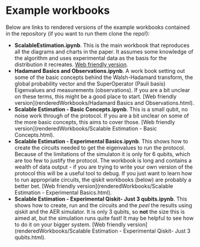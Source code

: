 
# Example workbooks

Below are links to rendered versions of the example workbooks contained in the repository (if you want to run them clone the repo!):


- **ScalableEstimation.ipynb**. This is the main workbook that reproduces all the diagrams and charts in the paper. It assumes some knowledge of the algorithm and uses experimental data as the basis for the distribution it recreates. [Web friendly version](renderedWorkbooks/ScalableEstimation.html).
- **Hadamard Basics and Observations.ipynb**. A work book setting out some of the basic concepts behind the Walsh-Hadamard transform, the global probability vector and the SuperOperator (Pauli basis) Eigenvalues and measurements (observations). If you are a bit unclear on these terms, this might be a good place to start. [Web friendly version](renderedWorkbooks/Hadamard Basics and Observations.html).
- **Scalable Estimation - Basic Concepts.ipynb**. This is a small qubit, no noise work through of the protocol. If you are a bit unclear on some of the more basic concepts, this aims to cover those. [Web friendly version](renderedWorkbooks/Scalable Estimation - Basic Concepts.html).
- **Scalable Estimation - Experimental Basics.ipynb**. This shows how to create the circuits needed to get the eigenvalues to run the protocol. Because of the limitations of the simulaton it is only for 6 qubits, which are too few to justify the protocol. The workbook is long and contains a wealth of data output - if you are trying to write your own version of the protocol this will be a useful tool to debug. If you just want to learn how to run appropriate circuits, the qiskit workbooks (below) are probably a better bet. [Web friendly version](renderedWorkbooks/Scalable Estimation - Experimental Basics.html).
- **Scalable Estimation - Experimental Qiskit- Just 3 qubits.ipynb**. This shows how to create, run and the circuits and the *peel* the results using qiskit and the AER simulator. It is only 3 qubits, so **not** the size this is aimed at, but the simulation runs quite fast! It may be helpful to see how to do it on your bigger system. [Web friendly version](renderedWorkbooks/Scalable Estimation - Experimental Qiskit- Just 3 qubits.html).